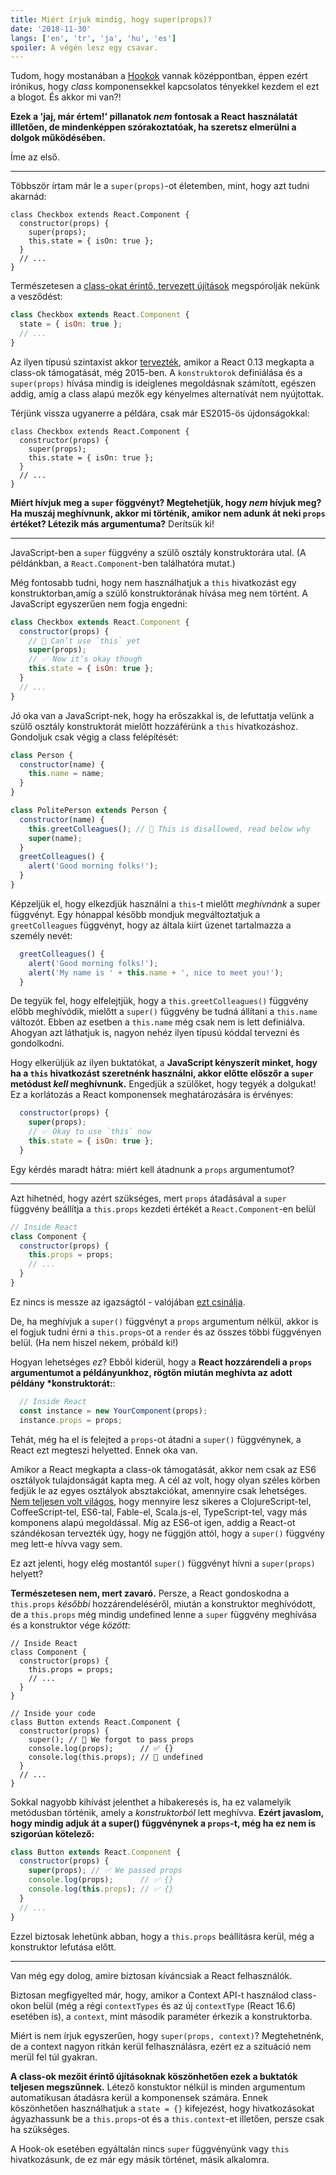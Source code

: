 ```yaml
---
title: Miért írjuk mindig, hogy super(props)?
date: '2018-11-30'
langs: ['en', 'tr', 'ja', 'hu', 'es']
spoiler: A végén lesz egy csavar.
---
```



Tudom, hogy mostanában a [Hookok](https://reactjs.org/docs/hooks-intro.html) vannak középpontban, éppen ezért irónikus, hogy *class*  komponensekkel kapcsolatos tényekkel kezdem el ezt a blogot. És akkor mi van?!

**Ezek a 'jaj, már értem!' pillanatok *nem* fontosak a React használatát illletően, de mindenképpen szórakoztatóak, ha szeretsz elmerülni a dolgok működésében.**

Íme az első.

---

Többször írtam már le a `super(props)`-ot életemben, mint, hogy azt tudni akarnád:

```jsx{3}
class Checkbox extends React.Component {
  constructor(props) {
    super(props);
    this.state = { isOn: true };
  }
  // ...
}
```

Természetesen a [class-okat érintő, tervezett újítások](https://github.com/tc39/proposal-class-fields) megspórolják nekünk a vesződést:


```jsx
class Checkbox extends React.Component {
  state = { isOn: true };
  // ...
}
```

Az ilyen típusú szintaxist akkor [tervezték](https://reactjs.org/blog/2015/01/27/react-v0.13.0-beta-1.html#es7-property-initializers), amikor a React 0.13 megkapta a class-ok támogatását, még 2015-ben. A `konstruktorok` definiálása és a `super(props)` hívása mindig is ideiglenes megoldásnak számított, egészen addig, amíg a class alapú mezők egy kényelmes alternatívát nem nyújtottak.

Térjünk vissza ugyanerre a példára, csak már ES2015-ös újdonságokkal:

```jsx{3}
class Checkbox extends React.Component {
  constructor(props) {
    super(props);
    this.state = { isOn: true };
  }
  // ...
}
```

**Miért hívjuk meg a `super` föggvényt? Megtehetjük, hogy *nem* hívjuk meg? Ha muszáj meghívnunk, akkor mi történik, amikor nem adunk át neki `props` értéket? Létezik más argumentuma?** Derítsük ki!

---

JavaScript-ben a `super` függvény a szülő osztály konstruktorára utal. (A példánkban, a `React.Component`-ben találhatóra mutat.)

Még fontosabb tudni, hogy nem használhatjuk a `this` hivatkozást egy konstruktorban,amíg a szülő konstruktorának hívása meg nem történt. A JavaScript egyszerűen nem fogja engedni:

```jsx
class Checkbox extends React.Component {
  constructor(props) {
    // 🔴 Can’t use `this` yet
    super(props);
    // ✅ Now it’s okay though
    this.state = { isOn: true };
  }
  // ...
}
```

Jó oka van a JavaScript-nek, hogy ha erőszakkal is, de lefuttatja velünk a szülő osztály konstruktorát mielőtt hozzáférünk a `this` hivatkozáshoz. Gondoljuk csak végig a class felépítését:

```jsx
class Person {
  constructor(name) {
    this.name = name;
  }
}

class PolitePerson extends Person {
  constructor(name) {
    this.greetColleagues(); // 🔴 This is disallowed, read below why
    super(name);
  }
  greetColleagues() {
    alert('Good morning folks!');
  }
}
```

Képzeljük el, hogy elkezdjük használni a `this`-t mielőtt *meghívnánk* a super függvényt. Egy hónappal később mondjuk megváltoztatjuk a `greetColleagues` függvényt, hogy az általa kiírt üzenet tartalmazza a személy nevét:

```jsx
  greetColleagues() {
    alert('Good morning folks!');
    alert('My name is ' + this.name + ', nice to meet you!');
  }
```

De tegyük fel, hogy elfelejtjük, hogy a `this.greetColleagues()` függvény előbb meghívódik, mielőtt a `super()` függvény be tudná állítani a `this.name` változót. Ebben az esetben a `this.name` még csak nem is lett definiálva. Ahogyan azt láthatjuk is, nagyon nehéz ilyen típusú kóddal tervezni és gondolkodni.

Hogy elkerüljük az ilyen buktatókat, a **JavaScript kényszerít minket, hogy ha a `this` hivatkozást szeretnénk használni, akkor előtte előszőr a `super` metódust *kell* meghívnunk.** Engedjük a szülőket, hogy tegyék a dolgukat! Ez a korlátozás a React komponensek meghatározására is érvényes:

```jsx
  constructor(props) {
    super(props);
    // ✅ Okay to use `this` now
    this.state = { isOn: true };
  }
```

Egy kérdés maradt hátra: miért kell átadnunk a `props` argumentumot?

---

Azt hihetnéd, hogy azért szükséges, mert `props` átadásával a `super` függvény beállítja a `this.props` kezdeti értékét a `React.Component`-en belül

```jsx
// Inside React
class Component {
  constructor(props) {
    this.props = props;
    // ...
  }
}
```

Ez nincs is messze az igazságtól - valójában [ezt csinálja](https://github.com/facebook/react/blob/1d25aa5787d4e19704c049c3cfa985d3b5190e0d/packages/react/src/ReactBaseClasses.js#L22).

De, ha meghívjuk a `super()` függvényt a `props` argumentum nélkül, akkor is el fogjuk tudni érni a `this.props`-ot a `render` és az összes többi függvényen belül. (Ha nem hiszel nekem, próbáld ki!)

Hogyan lehetséges *ez*? Ebből kiderül, hogy a **React hozzárendeli a `props` argumentumot a példányunkhoz, rögtön miután meghívta az adott példány *konstruktorát:**:

```jsx
  // Inside React
  const instance = new YourComponent(props);
  instance.props = props;
```

Tehát, még ha el is felejted a `props`-ot átadni a `super()` függvénynek, a React ezt megteszi helyetted. Ennek oka van.

Amikor a React megkapta a class-ok támogatását, akkor nem csak az ES6 osztályok tulajdonságát kapta meg. A cél az volt, hogy olyan széles körben fedjük le az egyes osztályok absztakciókat, amennyire csak lehetséges. [Nem teljesen volt világos](https://reactjs.org/blog/2015/01/27/react-v0.13.0-beta-1.html#other-languages), hogy mennyire lesz sikeres a ClojureScript-tel, CoffeeScript-tel, ES6-tal, Fable-el, Scala.js-el, TypeScript-tel, vagy más komponens alapú megoldással. Míg az ES6-ot igen, addig a React-ot szándékosan tervezték úgy, hogy ne függjön attól, hogy a `super()` függvény meg lett-e hívva vagy sem.

Ez azt jelenti, hogy elég mostantól `super()` függvényt hívni a `super(props)` helyett?

**Természetesen nem, mert zavaró.** Persze, a React gondoskodna a `this.props` *későbbi* hozzárendeléséről, miután a konstruktor meghívódott, de a `this.props` még mindig undefined lenne a `super` függvény meghívása és a konstruktor vége *között*:

```jsx{14}
// Inside React
class Component {
  constructor(props) {
    this.props = props;
    // ...
  }
}

// Inside your code
class Button extends React.Component {
  constructor(props) {
    super(); // 😬 We forgot to pass props
    console.log(props);      // ✅ {}
    console.log(this.props); // 😬 undefined 
  }
  // ...
}
```
Sokkal nagyobb kihívást jelenthet a hibakeresés is, ha ez valamelyik metódusban történik, amely a *konstruktorból* lett meghívva. **Ezért javaslom, hogy mindig adjuk át a super() függvénynek a `props`-t, még ha ez nem is szigorúan kötelező:** 

```jsx
class Button extends React.Component {
  constructor(props) {
    super(props); // ✅ We passed props
    console.log(props);      // ✅ {}
    console.log(this.props); // ✅ {}
  }
  // ...
}
```

Ezzel biztosak lehetünk abban, hogy a `this.props` beállításra kerül, még a konstruktor lefutása előtt.

-----

Van még egy dolog, amire biztosan kíváncsiak a React felhasználók.

Biztosan megfigyelted már, hogy, amikor a Context API-t használod class-okon belül (még a régi `contextTypes` és az új `contextType` (React 16.6) esetében is), a `context`, mint második paraméter érkezik a konstruktorba.

Miért is nem írjuk egyszerűen, hogy `super(props, context)`? Megtehetnénk, de a context nagyon ritkán kerül felhasználásra, ezért ez a szituáció nem merül fel túl gyakran.

**A class-ok mezőit érintő újításoknak köszönhetően ezek a buktatók teljesen megszűnnek.** Létező konstuktor nélkül is minden argumentum automatikusan átadásra kerül a komponensek számára. Ennek köszönhetően használhatjuk a `state = {}` kifejezést, hogy hivatkozásokat ágyazhassunk be a `this.props`-ot és a `this.context`-et illetően, persze csak ha szükséges.

A Hook-ok esetében egyáltalán nincs `super` függvényünk vagy `this` hivatkozásunk, de ez már egy másik történet, másik alkalomra.
